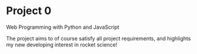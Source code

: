 # Project 0

Web Programming with Python and JavaScript

The project aims to of course satisfy all project requirements, and highlights my new developing interest in rocket science!
